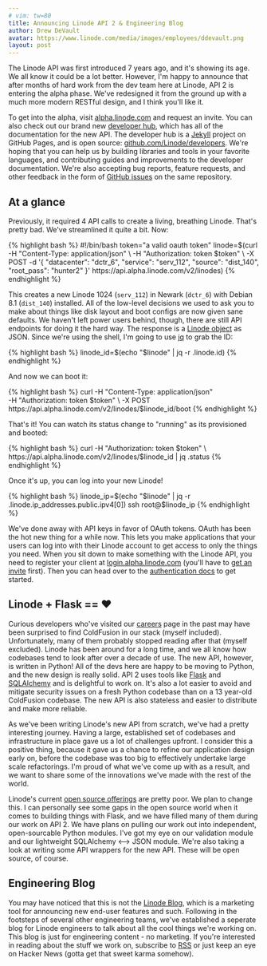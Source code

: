 ```yaml
---
# vim: tw=80
title: Announcing Linode API 2 & Engineering Blog
author: Drew DeVault
avatar: https://www.linode.com/media/images/employees/ddevault.png
layout: post
---
```


The Linode API was first introduced 7 years ago, and it's showing its age. We
all know it could be a lot better. However, I'm happy to announce that after
months of hard work from the dev team here at Linode, API 2 is entering the
alpha phase. We've redesigned it from the ground up with a much more modern
RESTful design, and I think you'll like it.

To get into the alpha, visit [alpha.linode.com](https://alpha.linode.com) and
request an invite. You can also check out our brand new [developer
hub](https://developers.linode.com), which has all of the documentation for the
new API. The developer hub is a [Jekyll](http://jekyllrb.com/) project on GitHub
Pages, and is open source:
[github.com/Linode/developers](https://github.com/Linode/developers). We're
hoping that you can help us by building libraries and tools in your favorite
languages, and contributing guides and improvements to the developer
documentation. We're also accepting bug reports, feature requests, and other
feedback in the form of
[GitHub issues](https://github.com/Linode/developers/issues) on the same
repository.

## At a glance

Previously, it required 4 API calls to create a living, breathing Linode. That's
pretty bad. We've streamlined it quite a bit. Now:

<div id="curl-example">
{% highlight bash %}
#!/bin/bash
token="a valid oauth token"
linode=$(curl -H "Content-Type: application/json" \
    -H "Authorization: token $token" \
    -X POST -d '{
        "datacenter": "dctr_6",
        "service": "serv_112",
        "source": "dist_140",
        "root_pass": "hunter2"
    }' https://api.alpha.linode.com/v2/linodes)
{% endhighlight %}
</div>

<script>
var password = Math.random().toString(36).slice(-8);
password += Math.random().toString(36).slice(-8);
var html = document.getElementById('curl-example').innerHTML;
html = html.replace("hunter2", password);
document.getElementById('curl-example').innerHTML = html;
</script>

This creates a new Linode 1024 (`serv_112`) in Newark (`dctr_6`) with Debian 8.1
(`dist_140`) installed. All of the low-level decisions we used to ask you to make
about things like disk layout and boot configs are now given sane defaults. We
haven't left power users behind, though, there are still API endpoints for doing
it the hard way. The response is a [Linode
object](http://developers.linode.com/reference/#object-linodes)
as JSON.  Since we're using the shell, I'm going to use
[jq](https://stedolan.github.io/jq/) to grab the ID:

{% highlight bash %}
linode_id=$(echo "$linode" | jq -r .linode.id)
{% endhighlight %}

And now we can boot it:

{% highlight bash %}
curl -H "Content-Type: application/json" \
    -H "Authorization: token $token" \
    -X POST https://api.alpha.linode.com/v2/linodes/$linode_id/boot
{% endhighlight %}

That's it! You can watch its status change to "running" as its provisioned and
booted:

{% highlight bash %}
curl -H "Authorization: token $token" \
    https://api.alpha.linode.com/v2/linodes/$linode_id | jq .status
{% endhighlight %}

Once it's up, you can log into your new Linode!

{% highlight bash %}
linode_ip=$(echo "$linode" | jq -r .linode.ip_addresses.public.ipv4[0])
ssh root@$linode_ip
{% endhighlight %}

We've done away with API keys in favor of OAuth tokens. OAuth has been the hot
new thing for a while now. This lets you make applications that your users can
log into with their Linode account to get access to only the things you need.
When you sit down to make something with the Linode API, you need to register
your client at [login.alpha.linode.com](https://login.alpha.linode.com) (you'll
have to [get an invite](https://alpha.linode.com) first). Then you can head over
to the
[authentication docs](https://developers.linode.com/reference/#authentication)
to get started.

## Linode + Flask == ❤️

Curious developers who've visited our [careers](https://linode.com/careers) page
in the past may have been surprised to find ColdFusion in our stack (myself
included). Unfortunately, many of them probably stopped reading after that
(myself excluded). Linode has been around for a long time, and we all know how
codebases tend to look after over a decade of use. The new API, however, is
written in Python! All of the devs here are happy to be moving to Python, and
the new design is really solid. API 2 uses tools like
[Flask](http://flask.pocoo.org/) and [SQLAlchemy](http://www.sqlalchemy.org/)
and is delightful to work on. It's also a lot easier to avoid and mitigate
security issues on a fresh Python codebase than on a 13 year-old ColdFusion
codebase. The new API is also stateless and easier to distribute and make
more reliable.

As we've been writing Linode's new API from scratch, we've had a pretty
interesting journey. Having a large, established set of codebases and
infrastructure in place gave us a lot of challenges upfront. I consider this a
positive thing, because it gave us a chance to refine our application design
early on, before the codebase was too big to effectively undertake large scale
refactorings. I'm proud of what we've come up with as a result, and we want to
share some of the innovations we've made with the rest of the world.

Linode's current [open source offerings](https://github.com/Linode) are pretty
poor. We plan to change this. I can personally see some gaps in the open source
world when it comes to building things with Flask, and we have filled many of
them during our work on API 2. We have plans on pulling our work out into
independent, open-sourcable Python modules. I've got my eye on our validation
module and our lightweight SQLAlchemy ⟷ JSON module. We're also taking a look at
writing some API wrappers for the new API. These will be open source, of course.

## Engineering Blog

You may have noticed that this is not the [Linode Blog](https://blog.linode.com/),
which is a marketing tool for announcing new end-user features and such.
Following in the footsteps of several other engineering teams, we've established
a seperate blog for Linode engineers to talk about all the cool things we're
working on. This blog is just for engineering content - no marketing. If you're
interested in reading about the stuff we work on, subscribe to
[RSS](http://localhost:4000/feed.xml) or just keep an eye on Hacker News (gotta
get that sweet karma somehow).
